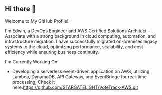 ## Hi there 👋
Welcome to My GitHub Profile!

 I'm Edwin, a DevOps Engineer and AWS Certified Solutions Architect – Associate with a strong background in cloud computing, automation, and infrastructure migration. I have successfully migrated on-premises legacy systems to the cloud, optimizing performance, scalability, and cost-efficiency while ensuring business continuity.

 I'm Currently Working On:
  - Developing a serverless event-driven application on AWS, utilizing Lambda, DynamoDB, API Gateway, and EventBridge for real-time processing, Check it here:https://github.com/STARGATELIGHT/VoteTrack-AWS.git

  







<!--
**STARGATELIGHT/STARGATELIGHT** is a ✨ _special_ ✨ repository because its `README.md` (this file) appears on your GitHub profile.

Here are some ideas to get you started:

- 🔭 I’m currently working on ...
- 🌱 I’m currently learning ...
- 👯 I’m looking to collaborate on ...
- 🤔 I’m looking for help with ...
- 💬 Ask me about ...
- 📫 How to reach me: ...
- 😄 Pronouns: ...
- ⚡ Fun fact: ...
-->
